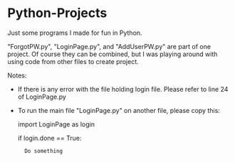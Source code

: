 # Python-Projects
Just some programs I made for fun in Python.


"ForgotPW.py", "LoginPage.py", and "AddUserPW.py" are part of one project. Of course they can be combined, but I was playing around with using code from other files to create project.

Notes:

* If there is any error with the file holding login file. Please refer to line 24 of LoginPage.py

* To run the main file "LoginPage.py" on another file, please copy this:

    import LoginPage as login

    if login.done == True:
        
        Do something
        

